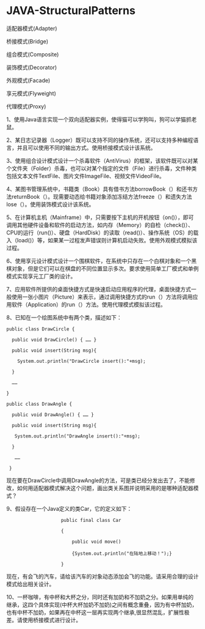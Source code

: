 # JAVA-StructuralPatterns

适配器模式(Adapter)

桥接模式(Bridge)

组合模式(Composite)

装饰模式(Decorator)

外观模式(Facade)

享元模式(Flyweight)

代理模式(Proxy)

1、使用Java语言实现一个双向适配器实例，使得猫可以学狗叫，狗可以学猫抓老鼠。

2、某日志记录器（Logger）既可以支持不同的操作系统，还可以支持多种编程语言，并且可以使用不同的输出方式。使用桥接模式设计该系统。

3、使用组合设计模式设计一个杀毒软件（AntiVirus）的框架，该软件既可以对某个文件夹（Folder）杀毒，也可以对某个指定的文件（File）进行杀毒，文件种类包括文本文件TextFile、图片文件ImageFile、视频文件VideoFile。

4、某图书管理系统中，书籍类（Book）具有借书方法borrowBook（）和还书方法returnBook（）。现需要动态给书籍对象添加冻结方法freeze（）和遗失方法lose（）。使用装饰模式设计该系统。

5、在计算机主机（Mainframe）中，只需要按下主机的开机按钮（on()），即可调用其他硬件设备和软件的启动方法，如内存（Memory）的自检（check()）、CPU的运行（run()）、硬盘（HardDisk）的读取（read()）、操作系统（OS）的载入（load()）等，如果某一过程发声错误则计算机启动失败。使用外观模式模拟该过程。

6、使用享元设计模式设计一个围棋软件，在系统中只存在一个白棋对象和一个黑棋对象，但是它们可以在棋盘的不同位置显示多次。要求使用简单工厂模式和单例模式实现享元工厂类的设计。

7、应用软件所提供的桌面快捷方式是快速启动应用程序的代理，桌面快捷方式一般使用一张小图片（Picture）来表示，通过调用快捷方式的run（）方法将调用应用软件（Application）的run（）方法。使用代理模式模拟该过程。

8、已知在一个绘图系统中有两个类，描述如下：

    public class DrawCircle {  
      
      public void DrawCircle() { …… }  
      
      public void insert(String msg){      
      
        System.out.println("DrawCircle insert():"+msg);   
        
      }   
      
      …… 
      
    }  
    
    public class DrawAngle {  
    
      public void DrawAngle() { …… }  
      
      public void insert(String msg){    
      
       System.out.println("DrawAngle insert():"+msg); 
       
      } 
      
       ……
       
     }
现在要在DrawCircle中调用DrawAngle的方法，可是类已经分发出去了，不能修改，如何用适配器模式解决这个问题，画出类关系图并说明采用的是哪种适配器模式？

9、假设存在一个Java定义的类Car，它的定义如下：

						public final class Car
            
						{
            
							public void move()
              
							{System.out.println("在陆地上移动！");}
              
						}
            
现在，有会飞的汽车，请给该汽车的对象动态添加会飞的功能。请采用合理的设计模式给出相关设计。

10、一杯咖啡，有中杯和大杯之分，同时还有加奶和不加奶之分。如果用单纯的继承，这四个具体实现(中杯大杯加奶不加奶)之间有概念重叠，因为有中杯加奶，也有中杯不加奶，如果再在中杯这一层再实现两个继承,很显然混乱，扩展性极差。请使用桥接模式进行设计。
